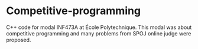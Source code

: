 # Competitive-programming
C++ code for modal INF473A at École Polytechnique. This modal was about competitive programming and many problems from SPOJ online judge were proposed.
